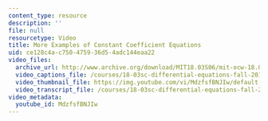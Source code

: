 ```yaml
---
content_type: resource
description: ''
file: null
resourcetype: Video
title: More Examples of Constant Coefficient Equations
uid: ce128c4a-c750-4759-36d5-4adc144eaa22
video_files:
  archive_url: http://www.archive.org/download/MIT18.03S06/mit-ocw-18.03-lec8-24feb2003-220k_512kb.mp4
  video_captions_file: /courses/18-03sc-differential-equations-fall-2011/6aaaf084c44b5994b1bba96e725c4064_MdzfsfBNJIw.vtt
  video_thumbnail_file: https://img.youtube.com/vi/MdzfsfBNJIw/default.jpg
  video_transcript_file: /courses/18-03sc-differential-equations-fall-2011/d95438faeb871dbb979600374e7455a2_MdzfsfBNJIw.pdf
video_metadata:
  youtube_id: MdzfsfBNJIw
---
```

